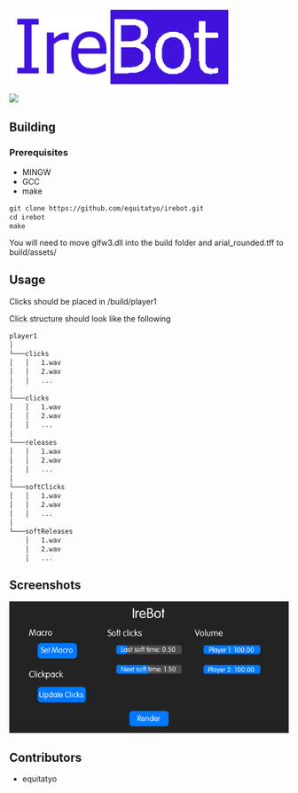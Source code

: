 ![Irebot](imgs/icon.png)

<a href="https://discord.gg/RQttgV6Mmg"><img src="https://img.shields.io/discord/942146433652506714"></a>


## Building

  ### Prerequisites
   - MINGW
   - GCC
   - make


  ```
  git clone https://github.com/equitatyo/irebot.git
  cd irebot
  make
  ```
  
  You will need to move glfw3.dll into the build folder and arial_rounded.tff to build/assets/
  
## Usage
  Clicks should be placed in /build/player1
  
  Click structure should look like the following
  
  ```
  player1
  │
  └───clicks
  │   │   1.wav
  │   │   2.wav
  │   │   ...
  │   
  └───clicks
  │   │   1.wav
  │   │   2.wav
  │   │   ...
  │   
  └───releases
  │   │   1.wav
  │   │   2.wav
  │   │   ...
  │   
  └───softClicks
  │   │   1.wav
  │   │   2.wav
  │   │   ...
  │   
  └───softReleases
      │   1.wav
      │   2.wav
      │   ...
  ```
  
## Screenshots

![GUI](imgs/ex1.png)
  
## Contributors
  - equitatyo
